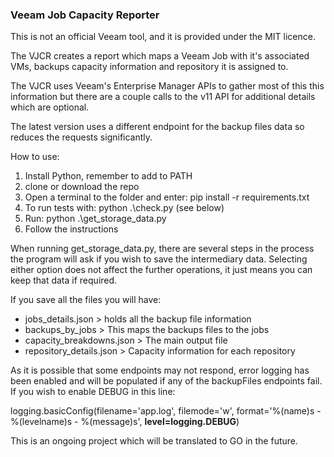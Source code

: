 ### Veeam Job Capacity Reporter
This is not an official Veeam tool, and it is provided under the MIT licence.

The VJCR creates a report which maps a Veeam Job with it's associated VMs, backups capacity information and repository it is assigned to.

The VJCR uses Veeam's Enterprise Manager APIs to gather most of this this information but there are a couple calls to the v11 API for additional details which are optional. 

The latest version uses a different endpoint for the backup files data so reduces the requests significantly.

How to use:
1. Install Python, remember to add to PATH
2. clone or download the repo
3. Open a terminal to the folder and enter: pip install -r requirements.txt
4. To run tests with: python .\check.py (see below)
5. Run: python .\get_storage_data.py
6. Follow the instructions

When running get_storage_data.py, there are several steps in the process the program will ask if you wish to save the intermediary data. Selecting either option does not affect the further operations, it just means you can keep that data if required. 

If you save all the files you will have:
* jobs_details.json > holds all the backup file information
* backups_by_jobs > This maps the backups files to the jobs
* capacity_breakdowns.json > The main output file
* repository_details.json > Capacity information for each repository

As it is possible that some endpoints may not respond, error logging has been enabled and will be populated if any of the 
backupFiles endpoints fail. If you wish to enable DEBUG in this line:

logging.basicConfig(filename='app.log', filemode='w', format='%(name)s - %(levelname)s - %(message)s', **level=logging.DEBUG**)

This is an ongoing project which will be translated to GO in the future.
